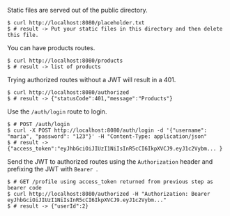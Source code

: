 Static files are served out of the public directory.

```
$ curl http://localhost:8080/placeholder.txt
$ # result -> Put your static files in this directory and then delete this file.
```

You can have products routes.

```
$ curl http://localhost:8080/products
$ # result -> list of products
```

Trying authorized routes without a JWT will result in a 401.

```
$ curl http://localhost:8080/authorized
$ # result -> {"statusCode":401,"message":"Products"}
```

Use the `/auth/login` route to login.

```
$ # POST /auth/login
$ curl -X POST http://localhost:8080/auth/login -d '{"username": "maria", "password": "123"}' -H "Content-Type: application/json"
$ # result -> {"access_token":"eyJhbGciOiJIUzI1NiIsInR5cCI6IkpXVCJ9.eyJ1c2Vybm... }
```

Send the JWT to authorized routes using the `Authorization` header and prefixing the JWT with `Bearer `.

```
$ # GET /profile using access_token returned from previous step as bearer code
$ curl http://localhost:8080/authorized -H "Authorization: Bearer eyJhbGciOiJIUzI1NiIsInR5cCI6IkpXVCJ9.eyJ1c2Vybm..."
$ # result -> {"userId":2}
```
